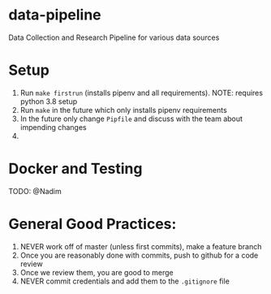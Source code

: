 # data-pipeline
Data Collection and Research Pipeline for various data sources



# Setup
1. Run `make firstrun` (installs pipenv and all requirements). NOTE: requires python 3.8 setup
2. Run `make` in the future which only installs pipenv requirements
3. In the future only change `Pipfile` and discuss with the team about impending changes
4. <Docker setup instructions here>

# Docker and Testing
TODO: @Nadim

# General Good Practices:
1. NEVER work off of master (unless first commits), make a feature branch
2. Once you are reasonably done with commits, push to github for a code review
3. Once we review them, you are good to merge
2. NEVER commit credentials and add them to the `.gitignore` file
